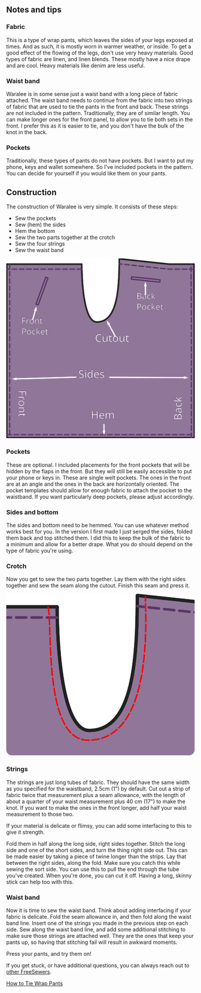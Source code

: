 ## Notes and tips

### Fabric

This is a type of wrap pants, which leaves the sides of your legs exposed at times. And as 
such, it is mostly worn in warmer weather, or inside. To get a good effect of the flowing
of the legs, don't use very heavy materials. Good types of fabric are linen, and linen blends.
These mostly have a nice drape and are cool. Heavy materials like denim are less useful. 

### Waist band

Waralee is in some sense just a waist band with a long piece of fabric attached. The waist 
band needs to continue from the fabric into two strings of fabric that are used to tie the
pants in the front and back. These strings are not included in the pattern. Traditionally,
they are of similar length. You can make longer ones for the front panel, to allow you to 
tie both sets in the front. I prefer this as it is easier to tie, and you don't have the bulk 
of the knot in the back.

### Pockets

Traditionally, these types of pants do not have pockets. But I want to put my phone, keys 
and wallet somewhere. So I've included pockets in the pattern. You can decide for yourself 
if you would like them on your pants.

## Construction

The construction of Waralee is very simple. It consists of these steps:

- Sew the pockets
- Sew (hem) the sides
- Hem the bottom
- Sew the two parts together at the crotch
- Sew the four strings
- Sew the waist band

![Waralee](waralee.svg "Waralee layout")

### Pockets

These are optional. I included placements for the front pockets that will be hidden by
the flaps in the front. But they will still be easily accessible to put your phone or 
keys in. These are single welt pockets. The ones in the front are at an angle and the 
ones in the back are horizontally oriented. The pocket templates should allow for enough 
fabric to attach the pocket to the waistband. If you want particularly deep pockets, 
please adjust accordingly.

### Sides and bottom

The sides and bottom need to be hemmed. You can use whatever method works best for you.
In the version I first made I just serged the sides, folded them back and top stitched 
them. I did this to keep the bulk of the fabric to a minimum and allow for a better 
drape. What you do should depend on the type of fabric you're using.

### Crotch

Now you get to sew the two parts together. Lay them with the right sides together and sew the 
seam along the cutout. Finish this seam and press it.

![Waralee seam](waralee-cutout.svg "Crotch seam")

### Strings

The strings are just long tubes of fabric. They should have the same width as you specified 
for the waistband, 2.5cm (1") by default. Cut out a strip of fabric twice that measurement
plus a seam allowance, with the length of about a quarter of your waist measurement plus 
40 cm (17") to make the knot. If you want to make the ones in the front longer, add half 
your waist measurement to those two.

If your material is delicate or flimsy, you can add some interfacing to this to give it 
strength.

Fold them in half along the long side, right sides together. Stitch the long side and one of 
the short sides, and turn the thing right side out. This can be made easier by taking a piece
of twine longer than the strips. Lay that between the right sides, along the fold. Make sure 
you catch this while sewing the sort side. You can use this to pull the end through the tube 
you've created. When you're done, you can cut it off. Having a long, skinny stick can help
too with this.

### Waist band

Now it is time to sew the waist band. Think about adding interfacing if your fabric is 
delicate. Fold the seam allowance in, and then fold along the waist band line. Insert 
one of the strings you made in the previous step on each side. Sew along the waist band
line, and add some additional stitching to make sure those strings are attached well. 
They are the ones that keep your pants up, so having that stitching fail will result in
awkward moments.

Press your pants, and try them on!

If you get stuck, or have additional questions, you can always reach out to 
[other FreeSewers](https://chat.freesewing.org/).

[How to Tie Wrap Pants](https://www.wikihow.com/Tie-Wrap-Pants "External link")
